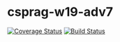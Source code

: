# csprag-w19-adv7
[![Coverage Status](https://coveralls.io/repos/github/DanielJomaa/csprag-w19-adv7/badge.svg?branch=master)](https://coveralls.io/github/DanielJomaa/csprag-w19-adv7?branch=master)
[![Build Status](https://travis-ci.com/DanielJomaa/csprag-w19-adv7.svg?branch=master)](https://travis-ci.com/DanielJomaa/csprag-w19-adv7)
